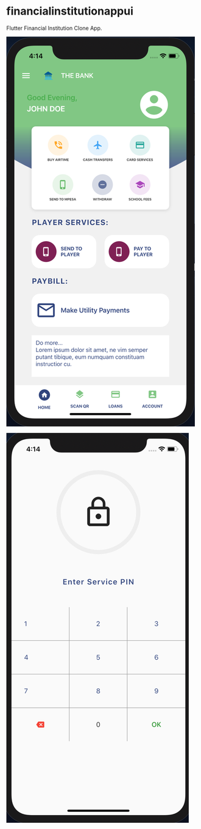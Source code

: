 # financialinstitutionappui

Flutter Financial Institution Clone App.

![Alt text](screenshot-1.png?raw=true "Homepage")

![Alt text](screenshot-2.png?raw=true "Homepage")

